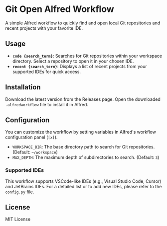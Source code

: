 # Git Open Alfred Workflow

A simple Alfred workflow to quickly find and open local Git repositories and recent projects with your favorite IDE.

## Usage

- **`code {search_term}`**: Searches for Git repositories within your workspace directory. Select a repository to open it in your chosen IDE.
- **`recent {search_term}`**: Displays a list of recent projects from your supported IDEs for quick access.

## Installation

Download the latest version from the Releases page.
Open the downloaded `.alfredworkflow` file to install it in Alfred.

## Configuration

You can customize the workflow by setting variables in Alfred's workflow configuration panel (`[x]`).

- `WORKSPACE_DIR`: The base directory path to search for Git repositories. (Default: `~/workspace`)
- `MAX_DEPTH`: The maximum depth of subdirectories to search. (Default: `3`)

### Supported IDEs

This workflow supports VSCode-like IDEs (e.g., Visual Studio Code, Cursor) and JetBrains IDEs. For a detailed list or to add new IDEs, please refer to the `config.py` file.

## License

MIT License

